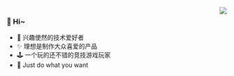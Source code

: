 <img align="right" src="https://github-readme-stats.vercel.app/api?username=qianjiachun&show_icons=true&theme=vue" />
  
### 🎐 Hi~
- 🎈 兴趣使然的技术爱好者
- ✨ 理想是制作大众喜爱的产品
- 🕹 一个玩的还不错的竞技游戏玩家
- 🚀 Just do what you want
